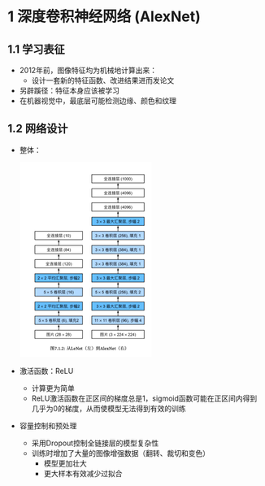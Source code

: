 # 1 深度卷积神经网络 (AlexNet)

## 1.1 学习表征

- 2012年前，图像特征均为机械地计算出来：
	- 设计一套新的特征函数、改进结果进而发论文
- 另辟蹊径：特征本身应该被学习
- 在机器视觉中，最底层可能检测边缘、颜色和纹理

## 1.2 网络设计

- 整体：

	<img src="https://raw.githubusercontent.com/Masshiro/TyporaImages/master/20230722152403.png" style="zoom:50%;" />

- 激活函数：ReLU

	- 计算更为简单
	- ReLU激活函数在正区间的梯度总是1，sigmoid函数可能在正区间内得到⼏乎为0的梯度，从⽽使模型⽆法得到有效的训练

- 容量控制和预处理

	- 采用Dropout控制全链接层的模型复杂性
	- 训练时增加了大量的图像增强数据（翻转、裁切和变色）
		- 模型更加壮大
		- 更大样本有效减少过拟合

